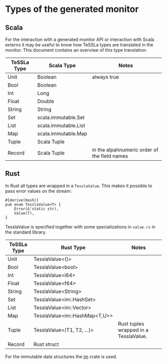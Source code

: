 # Types of the generated monitor 

## Scala

For the interaction with a generated monitor API or interaction with Scala externs it may be useful to know how TeSSLa types are translated in the monitor.
This document contains an overview of this type translation:


| TeSSLa Type   | Scala Type                | Notes                                                     |
|---            |---                        |---                                                        |
|  Unit         | Boolean                   | always true                                               |
|  Bool         | Boolean                   |                                                           |
|  Int          | Long                      |                                                           |
|  Float        | Double                    |                                                           |
|  String       | String                    |                                                           |
|  Set          | scala.immutable.Set       |                                                           |
|  List         | scala.immutable.List      |                                                           |
|  Map          | scala.immutable.Map       |                                                           |
|  Tuple        | Scala Tuple               |                                                           |
|  Record       | Scala Tuple               | in the alpahnumeric order of the field names              |

## Rust

In Rust all types are wrapped in a `TesslaValue`. This makes it possible to pass error values on the stream:

```
#[derive(Hash)]
pub enum TesslaValue<T> {
    Error(&'static str),
    Value(T),
}
```

TesslaValue is specified together with some specializations in `value.rs` in the standard library.

| TeSSLa Type   | Rust  Type                    | Notes                                     |
|---            |-------------------------------|-------------------------------------------|
|  Unit         | TesslaValue<()>               |                                           |
|  Bool         | TesslaValue&lt;bool>          |                                           |
|  Int          | TesslaValue&lt;i64>           |                                           |
|  Float        | TesslaValue&lt;f64>           |                                           |
|  String       | TesslaValue&lt;String>        |                                           |
|  Set          | TesslaValue<im::HashSet<T>>   |                                           |
|  List         | TesslaValue<im::Vector<T>>    |                                           |
|  Map          | TesslaValue<im::HashMap<T,U>> |                                           |
|  Tuple        | TesslaValue<(T1, T2, ...)>    | Rust tuples wrapped in a TesslaValue. |
|  Record       | Rust struct                   |                                           |

For the immutable data structures the [im](https://docs.rs/im/15.0.0/im/) crate is used.
